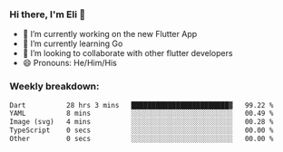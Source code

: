 ### Hi there, I'm Eli 👋
- 🔭 I’m currently working on the new Flutter App
- 🌱 I’m currently learning Go
- 🦄 I’m looking to collaborate with other flutter developers
- 😄 Pronouns: He/Him/His

### Weekly breakdown:
<!--START_SECTION:waka-->

```txt
Dart          28 hrs 3 mins   ████████████████████████▓   99.22 %
YAML          8 mins          ░░░░░░░░░░░░░░░░░░░░░░░░░   00.49 %
Image (svg)   4 mins          ░░░░░░░░░░░░░░░░░░░░░░░░░   00.28 %
TypeScript    0 secs          ░░░░░░░░░░░░░░░░░░░░░░░░░   00.00 %
Other         0 secs          ░░░░░░░░░░░░░░░░░░░░░░░░░   00.00 %
```

<!--END_SECTION:waka-->
